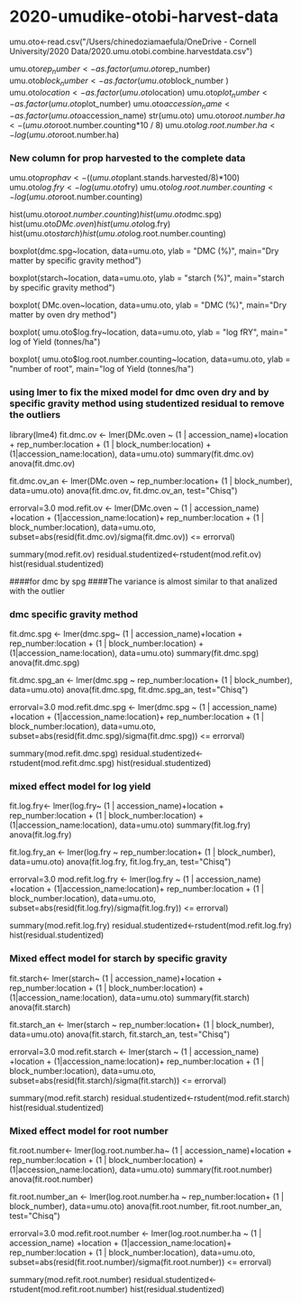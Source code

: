 # 2020-umudike-otobi-harvest-data
umu.oto<-read.csv("/Users/chinedoziamaefula/OneDrive - Cornell University/2020 Data/2020.umu.otobi.combine.harvestdata.csv")

umu.oto$rep_number<-as.factor(umu.oto$rep_number)
umu.oto$block_number <-as.factor(umu.oto$block_number )
umu.oto$location<-as.factor(umu.oto$location)
umu.oto$plot_number<-as.factor(umu.oto$plot_number)
umu.oto$accession_name<-as.factor(umu.oto$accession_name)
str(umu.oto)
umu.oto$root.number.ha <- (umu.oto$root.number.counting*10 / 8)
umu.oto$log.root.number.ha <-log(umu.oto$root.number.ha)

### New column for prop harvested to the complete data
umu.oto$prophav <- ((umu.oto$plant.stands.harvested/8)*100)
umu.oto$log.fry<-log(umu.oto$fry)
umu.oto$log.root.number.counting<-log(umu.oto$root.number.counting)

hist(umu.oto$root.number.counting)
hist(umu.oto$dmc.spg)
hist(umu.oto$DMc.oven)
hist(umu.oto$log.fry)
hist(umu.oto$starch)
hist(umu.oto$log.root.number.counting)


boxplot(dmc.spg~location, data=umu.oto,  ylab = "DMC (%)", main="Dry matter by specific gravity method")

boxplot(starch~location, data=umu.oto,  ylab = "starch (%)", main="starch by specific gravity method")

boxplot( DMc.oven~location, data=umu.oto, ylab = "DMC (%)", main="Dry matter by oven dry method")

boxplot( umu.oto$log.fry~location, data=umu.oto, ylab = "log fRY", main=" log of Yield (tonnes/ha")

boxplot( umu.oto$log.root.number.counting~location, data=umu.oto, ylab = "number of root", main="log of Yield (tonnes/ha")

### using lmer to fix the mixed model for dmc oven dry and by specific gravity method using studentized residual to remove the outliers

library(lme4)
fit.dmc.ov <- lmer(DMc.oven ~  (1 | accession_name)+location + rep_number:location  + (1 | block_number:location) +  (1|accession_name:location), data=umu.oto)
summary(fit.dmc.ov)
anova(fit.dmc.ov)

fit.dmc.ov_an <- lmer(DMc.oven ~ rep_number:location+ (1 | block_number), data=umu.oto)
anova(fit.dmc.ov, fit.dmc.ov_an, test="Chisq")

errorval=3.0
mod.refit.ov <- lmer(DMc.oven ~ (1 | accession_name) +location + (1|accession_name:location)+ rep_number:location +  (1 | block_number:location), data=umu.oto, subset=abs(resid(fit.dmc.ov)/sigma(fit.dmc.ov)) <= errorval)

summary(mod.refit.ov)
residual.studentized<-rstudent(mod.refit.ov)
hist(residual.studentized)

####for dmc by spg
####The variance is almost similar to that analized with the outlier

### dmc specific gravity method
fit.dmc.spg <- lmer(dmc.spg~  (1 | accession_name)+location + rep_number:location  + (1 | block_number:location) +  (1|accession_name:location), data=umu.oto)
summary(fit.dmc.spg)
anova(fit.dmc.spg)

fit.dmc.spg_an <- lmer(dmc.spg ~ rep_number:location+ (1 | block_number), data=umu.oto)
anova(fit.dmc.spg, fit.dmc.spg_an, test="Chisq")

errorval=3.0
mod.refit.dmc.spg <- lmer(dmc.spg ~ (1 | accession_name) +location + (1|accession_name:location)+ rep_number:location +  (1 | block_number:location), data=umu.oto, subset=abs(resid(fit.dmc.spg)/sigma(fit.dmc.spg)) <= errorval)

summary(mod.refit.dmc.spg)
residual.studentized<-rstudent(mod.refit.dmc.spg)
hist(residual.studentized)

### mixed effect model for log yield
fit.log.fry<- lmer(log.fry~  (1 | accession_name)+location + rep_number:location  + (1 | block_number:location) +  (1|accession_name:location), data=umu.oto)
summary(fit.log.fry)
anova(fit.log.fry)

fit.log.fry_an <- lmer(log.fry ~ rep_number:location+ (1 | block_number), data=umu.oto)
anova(fit.log.fry, fit.log.fry_an, test="Chisq")

errorval=3.0
mod.refit.log.fry <- lmer(log.fry ~ (1 | accession_name) +location + (1|accession_name:location)+ rep_number:location +  (1 | block_number:location), data=umu.oto, subset=abs(resid(fit.log.fry)/sigma(fit.log.fry)) <= errorval)

summary(mod.refit.log.fry)
residual.studentized<-rstudent(mod.refit.log.fry)
hist(residual.studentized)

### Mixed effect model for starch by specific gravity
fit.starch<- lmer(starch~  (1 | accession_name)+location + rep_number:location  + (1 | block_number:location) +  (1|accession_name:location), data=umu.oto)
summary(fit.starch)
anova(fit.starch)

fit.starch_an <- lmer(starch ~ rep_number:location+ (1 | block_number), data=umu.oto)
anova(fit.starch, fit.starch_an, test="Chisq")

errorval=3.0
mod.refit.starch <- lmer(starch ~ (1 | accession_name) +location + (1|accession_name:location)+ rep_number:location +  (1 | block_number:location), data=umu.oto, subset=abs(resid(fit.starch)/sigma(fit.starch)) <= errorval)

summary(mod.refit.starch)
residual.studentized<-rstudent(mod.refit.starch)
hist(residual.studentized)

### Mixed effect model for root number
fit.root.number<- lmer(log.root.number.ha~  (1 | accession_name)+location + rep_number:location  + (1 | block_number:location) +  (1|accession_name:location), data=umu.oto)
summary(fit.root.number)
anova(fit.root.number)

fit.root.number_an <- lmer(log.root.number.ha ~ rep_number:location+ (1 | block_number), data=umu.oto)
anova(fit.root.number, fit.root.number_an, test="Chisq")

errorval=3.0
mod.refit.root.number <- lmer(log.root.number.ha ~ (1 | accession_name) +location + (1|accession_name:location)+ rep_number:location +  (1 | block_number:location), data=umu.oto, subset=abs(resid(fit.root.number)/sigma(fit.root.number)) <= errorval)

summary(mod.refit.root.number)
residual.studentized<-rstudent(mod.refit.root.number)
hist(residual.studentized)

